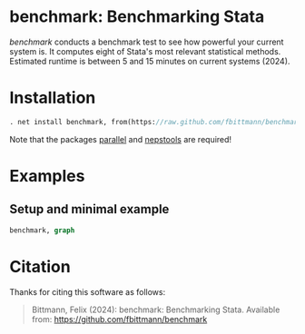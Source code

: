 benchmark: Benchmarking Stata
======================================================================
_benchmark_ conducts a benchmark test to see how powerful your current system is. It computes eight of Stata's most relevant statistical methods. Estimated runtime is between 5 and 15 minutes on current systems (2024).

Installation
============

``` stata
. net install benchmark, from(https://raw.github.com/fbittmann/benchmark/stable) replace
```
Note that the packages [parallel](https://github.com/gvegayon/parallel) and [nepstools](https://www.neps-data.de/Data-Center/Overview-and-Assistance/Stata-Tools) are required!

Examples
========

Setup and minimal example
-------------------------
``` stata
benchmark, graph
```

Citation
============
Thanks for citing this software as follows:

> Bittmann, Felix (2024): benchmark: Benchmarking Stata. Available from: https://github.com/fbittmann/benchmark
